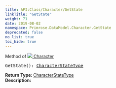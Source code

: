 ```yaml
---
title: API:Class/Character/GetState
linkTitle: "GetState"
weight: 71
date: 2019-08-02
namespace: Primrose.DataModel.Character.GetState
deprecated: false
no_list: true
toc_hide: true
---
```

Method of <a href="/docs/api-reference/Class/Character"><img src="/icons/silk/humanoid.png"/>&nbsp;Character</a>
<pre class="method-declaration">
GetState(): <a class="type" href="/docs/api-reference/Enum/CharacterStateType">CharacterStateType</a></pre>
<b>Return Type: </b>
<a class="type" href="/docs/api-reference/Enum/CharacterStateType">CharacterStateType</a>
<br/>
<b>Description: </b>